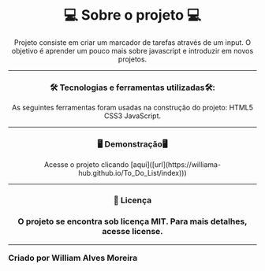 
<h1 align="center">💻 Sobre o projeto 💻 </h1>
<p align="center">Projeto consiste em criar um marcador de tarefas através de um input. O objetivo é aprender um pouco mais sobre javascript e introduzir em novos projetos.</p>

_________________________________________________________________________________________________________________________________________________________

<h3 align="center">🛠 Tecnologias e ferramentas utilizadas🛠:</h3>
<p align="center">As seguintes ferramentas foram usadas na construção do projeto: HTML5 CSS3 JavaScript.</p>

_________________________________________________________________________________________________________________________________________________

<h3 align="center">🖥️ Demonstração🖥️</h3>
<p align="center">Acesse o projeto clicando [aqui]([url](https://williama-hub.github.io/To_Do_List/index))) </p>

____________________________________________________________________________________________________________________________________________

<h3 align="center">📝 Licença<h3>
<p align="center">O projeto se encontra sob licença MIT. Para mais detalhes, acesse license.</p>

____________________________________________________________________________________________________________________________________
Criado por William Alves Moreira
